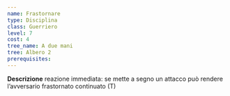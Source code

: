 ```yaml
---
name: Frastornare
type: Disciplina
class: Guerriero
level: 7
cost: 4
tree_name: A due mani
tree: Albero 2
prerequisites: 
---
```


**Descrizione**
reazione immediata: se mette a segno un attacco può rendere l’avversario
frastornato continuato (T)
